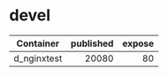 # devel
|Container | published | expose |
| --------- | -------------:| -----: |
| d_nginxtest | 20080 | 80 |
